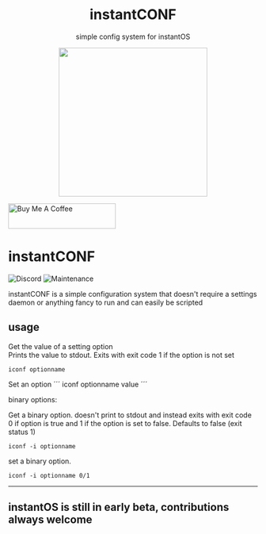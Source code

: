 <div align="center">
    <h1>instantCONF</h1>
    <p>simple config system for instantOS</p>
    <img width="300" height="300" src="https://raw.githubusercontent.com/instantOS/instantLOGO/master/png/conf.png">
</div>

<p align="left">
<a href="https://www.buymeacoffee.com/paperbenni" target="_blank"><img src="https://cdn.buymeacoffee.com/buttons/default-blue.png" alt="Buy Me A Coffee" style="height: 51px !important;width: 217px !important;" ></a>
</p>

# instantCONF

![Discord](https://img.shields.io/discord/683782260071071764)
![Maintenance](https://img.shields.io/maintenance/yes/2020)

instantCONF is a simple configuration system that doesn't require a settings daemon or anything fancy to run and can easily be scripted

## usage

Get the value of a setting option  
Prints the value to stdout. 
Exits with exit code 1 if the option is not set
```
iconf optionname
```

Set an option
´´´
iconf optionname value
´´´

binary options:

Get a binary option. doesn't print to stdout and instead exits with exit code 0 if option is true and 1 if the option is set to false. 
Defaults to false (exit status 1)
```
iconf -i optionname
```

set a binary option. 
```
iconf -i optionname 0/1
```

--------
## instantOS is still in early beta, contributions always welcome
